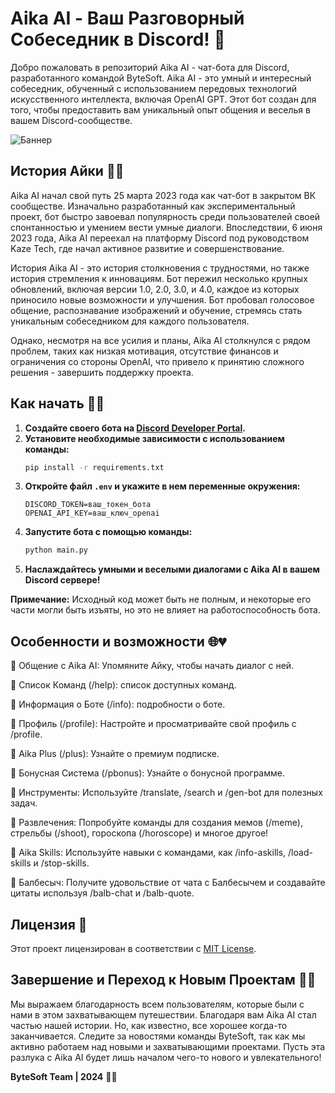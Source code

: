 # Aika AI - Ваш Разговорный Собеседник в Discord! 🤖
Добро пожаловать в репозиторий Aika AI - чат-бота для Discord, разработанного командой ByteSoft. Aika AI - это умный и интересный собеседник, обученный с использованием передовых технологий искусственного интеллекта, включая OpenAI GPT. Этот бот создан для того, чтобы предоставить вам уникальный опыт общения и веселья в вашем Discord-сообществе.

![Баннер](https://cdn.discordapp.com/attachments/1172795962784235531/1196513262892761098/me5lMtIAWVAORIGINAL.jpg?ex=65b7e6d0&is=65a571d0&hm=cdfab043543e2c002c26c7ad636ebdfa40eacbc338d11c391ef355539aff625d&)

## История Айки 🚀📜
Aika AI начал свой путь 25 марта 2023 года как чат-бот в закрытом ВК сообществе. Изначально разработанный как экспериментальный проект, бот быстро завоевал популярность среди пользователей своей спонтанностью и умением вести умные диалоги. Впоследствии, 6 июня 2023 года, Aika AI переехал на платформу Discord под руководством Kaze Tech, где начал активное развитие и совершенствование. 

История Aika AI - это история столкновения с трудностями, но также история стремления к инновациям. Бот пережил несколько крупных обновлений, включая версии 1.0, 2.0, 3.0, и 4.0, каждое из которых приносило новые возможности и улучшения. Бот пробовал голосовое общение, распознавание изображений и обучение, стремясь стать уникальным собеседником для каждого пользователя. 

Однако, несмотря на все усилия и планы, Aika AI столкнулся с рядом проблем, таких как низкая мотивация, отсутствие финансов и ограничения со стороны OpenAI, что привело к принятию сложного решения - завершить поддержку проекта.

## Как начать 🚀🔧
1. **Создайте своего бота на [Discord Developer Portal](https://discord.com/developers/applications).**
2. **Установите необходимые зависимости с использованием команды:**
   ```bash
   pip install -r requirements.txt
   ```
3. **Откройте файл `.env` и укажите в нем переменные окружения:**
   ```env
   DISCORD_TOKEN=ваш_токен_бота
   OPENAI_API_KEY=ваш_ключ_openai
   ```
4. **Запустите бота с помощью команды:**
   ```bash
   python main.py
   ```
5. **Наслаждайтесь умными и веселыми диалогами с Aika AI в вашем Discord сервере!**

**Примечание:** Исходный код может быть не полным, и некоторые его части могли быть изъяты, но это не влияет на работоспособность бота.

## Особенности и возможности 🌐💔
🔹 Общение с Aika AI: Упомяните Айку, чтобы начать диалог с ней.

🔹 Список Команд (/help): список доступных команд.

🔹 Информация о Боте (/info): подробности о боте.

🔹 Профиль (/profile): Настройте и просматривайте свой профиль с /profile.

🔹 Aika Plus (/plus): Узнайте о премиум подписке.

🔹 Бонусная Система (/pbonus): Узнайте о бонусной программе.

🔹 Инструменты: Используйте /translate, /search и /gen-bot для полезных задач.

🔹 Развлечения: Попробуйте команды для создания мемов (/meme), стрельбы (/shoot), гороскопа (/horoscope) и многое другое!

🔹 Aika Skills: Используйте навыки с командами, как /info-askills, /load-skills и /stop-skills.

🔹 Балбесыч: Получите удовольствие от чата с Балбесычем и создавайте цитаты используя /balb-chat и /balb-quote.

## Лицензия 📄
Этот проект лицензирован в соответствии с [MIT License](https://github.com/ByteSoft-Devs/Aika-AI/blob/main/LICENSE.md).

## Завершение и Переход к Новым Проектам 💙🚀

Мы выражаем благодарность всем пользователям, которые были с нами в этом захватывающем путешествии. Благодаря вам Aika AI стал частью нашей истории. Но, как известно, все хорошее когда-то заканчивается. Следите за новостями команды ByteSoft, так как мы активно работаем над новыми и захватывающими проектами. Пусть эта разлука с Aika AI будет лишь началом чего-то нового и увлекательного!

**ByteSoft Team | 2024** 🚀💙

